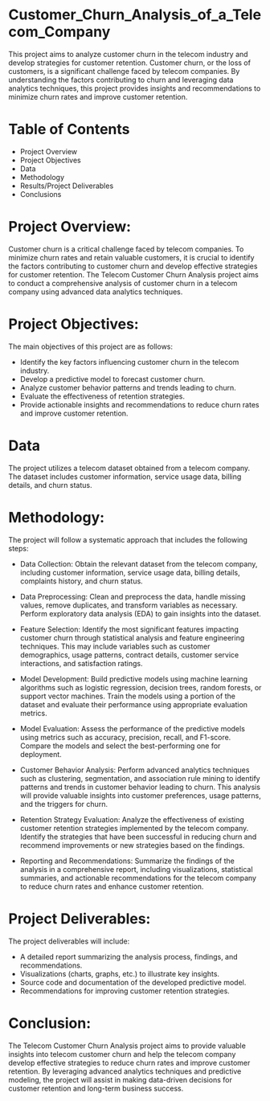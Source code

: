 # Customer_Churn_Analysis_of_a_Telecom_Company
This project aims to analyze customer churn in the telecom industry and develop strategies for customer retention. Customer churn, or the loss of customers, is a significant challenge faced by telecom companies. By understanding the factors contributing to churn and leveraging data analytics techniques, this project provides insights and recommendations to minimize churn rates and improve customer retention.

# Table of Contents
- Project Overview
- Project Objectives
- Data
- Methodology
- Results/Project Deliverables
- Conclusions
# Project Overview:
Customer churn is a critical challenge faced by telecom companies. To minimize churn rates and retain valuable customers, it is crucial to identify the factors contributing to customer churn and develop effective strategies for customer retention. The Telecom Customer Churn Analysis project aims to conduct a comprehensive analysis of customer churn in a telecom company using advanced data analytics techniques.

# Project Objectives:
The main objectives of this project are as follows:

- Identify the key factors influencing customer churn in the telecom industry.
- Develop a predictive model to forecast customer churn.
- Analyze customer behavior patterns and trends leading to churn.
- Evaluate the effectiveness of retention strategies.
- Provide actionable insights and recommendations to reduce churn rates and improve customer retention.
# Data
The project utilizes a telecom dataset obtained from a telecom company. The dataset includes customer information, service usage data, billing details, and churn status. 
# Methodology:
The project will follow a systematic approach that includes the following steps:

- Data Collection: Obtain the relevant dataset from the telecom company, including customer information, service usage data, billing details, complaints history, and churn status.

- Data Preprocessing: Clean and preprocess the data, handle missing values, remove duplicates, and transform variables as necessary. Perform exploratory data analysis (EDA) to gain insights into the dataset.

- Feature Selection: Identify the most significant features impacting customer churn through statistical analysis and feature engineering techniques. This may include variables such as customer demographics, usage patterns, contract details, customer service interactions, and satisfaction ratings.

- Model Development: Build predictive models using machine learning algorithms such as logistic regression, decision trees, random forests, or support vector machines. Train the models using a portion of the dataset and evaluate their performance using appropriate evaluation metrics.

- Model Evaluation: Assess the performance of the predictive models using metrics such as accuracy, precision, recall, and F1-score. Compare the models and select the best-performing one for deployment.

- Customer Behavior Analysis: Perform advanced analytics techniques such as clustering, segmentation, and association rule mining to identify patterns and trends in customer behavior leading to churn. This analysis will provide valuable insights into customer preferences, usage patterns, and the triggers for churn.

- Retention Strategy Evaluation: Analyze the effectiveness of existing customer retention strategies implemented by the telecom company. Identify the strategies that have been successful in reducing churn and recommend improvements or new strategies based on the findings.

- Reporting and Recommendations: Summarize the findings of the analysis in a comprehensive report, including visualizations, statistical summaries, and actionable recommendations for the telecom company to reduce churn rates and enhance customer retention.

# Project Deliverables:
The project deliverables will include:

- A detailed report summarizing the analysis process, findings, and recommendations.
- Visualizations (charts, graphs, etc.) to illustrate key insights.
- Source code and documentation of the developed predictive model.
- Recommendations for improving customer retention strategies.

# Conclusion:
The Telecom Customer Churn Analysis project aims to provide valuable insights into telecom customer churn and help the telecom company develop effective strategies to reduce churn rates and improve customer retention. By leveraging advanced analytics techniques and predictive modeling, the project will assist in making data-driven decisions for customer retention and long-term business success.





